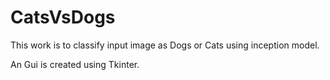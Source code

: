 # CatsVsDogs

This work is to classify input image as Dogs or Cats using inception model.

An Gui is created using Tkinter.
